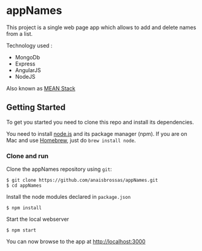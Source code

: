 # appNames
This project is a single web page app which allows to add and delete names from a list.

Technology used :
- MongoDb
- Express
- AngularJS
- NodeJS

Also known as [MEAN Stack](http://mean.io/)

## Getting Started

To get you started you need to clone this repo and install its dependencies.

You need to install [node.js](http://nodejs.org) and its package manager (npm).
If you are on Mac and use [Homebrew](http://brew.sh/), just do `brew install node`.

### Clone and run

Clone the appNames repository using `git`:

```
$ git clone https://github.com/anaisbrossas/appNames.git
$ cd appNames
```

Install the node modules declared in `package.json`
```
$ npm install
```

Start the local webserver
```
$ npm start
```

You can now browse to the app at [http://localhost:3000](http://localhost:3000)
